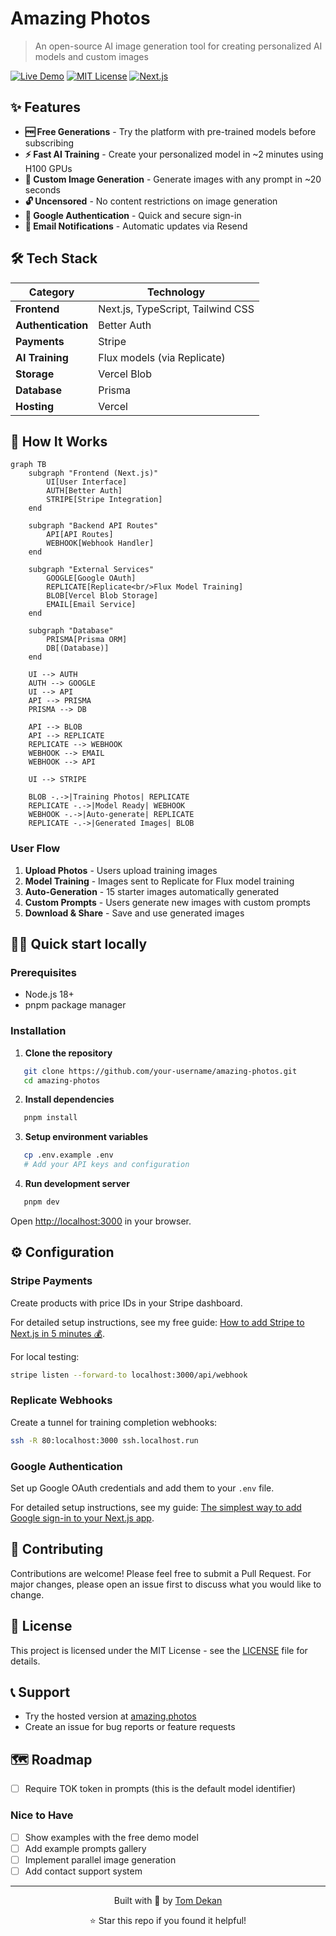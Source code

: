 # Amazing Photos

> An open-source AI image generation tool for creating personalized AI models and custom images

[![Live Demo](https://img.shields.io/badge/🌐_Live_Demo-amazing.photos-blue?style=for-the-badge)](https://amazing.photos)
[![MIT License](https://img.shields.io/badge/License-MIT-green.svg?style=for-the-badge)](https://choosealicense.com/licenses/mit/)
[![Next.js](https://img.shields.io/badge/Next.js-000000?style=for-the-badge&logo=nextdotjs&logoColor=white)](https://nextjs.org/)

## ✨ Features

* **🆓 Free Generations** - Try the platform with pre-trained models before subscribing
* **⚡ Fast AI Training** - Create your personalized model in ~2 minutes using H100 GPUs
* **🎨 Custom Image Generation** - Generate images with any prompt in ~20 seconds
* **🔓 Uncensored** - No content restrictions on image generation
* **🔐 Google Authentication** - Quick and secure sign-in
* **📧 Email Notifications** - Automatic updates via Resend

## 🛠️ Tech Stack

| Category | Technology |
|----------|------------|
| **Frontend** | Next.js, TypeScript, Tailwind CSS |
| **Authentication** | Better Auth |
| **Payments** | Stripe |
| **AI Training** | Flux models (via Replicate) |
| **Storage** | Vercel Blob |
| **Database** | Prisma |
| **Hosting** | Vercel |

## 🚀 How It Works

```mermaid
graph TB
    subgraph "Frontend (Next.js)"
        UI[User Interface]
        AUTH[Better Auth]
        STRIPE[Stripe Integration]
    end
    
    subgraph "Backend API Routes"
        API[API Routes]
        WEBHOOK[Webhook Handler]
    end
    
    subgraph "External Services"
        GOOGLE[Google OAuth]
        REPLICATE[Replicate<br/>Flux Model Training]
        BLOB[Vercel Blob Storage]
        EMAIL[Email Service]
    end
    
    subgraph "Database"
        PRISMA[Prisma ORM]
        DB[(Database)]
    end
    
    UI --> AUTH
    AUTH --> GOOGLE
    UI --> API
    API --> PRISMA
    PRISMA --> DB
    
    API --> BLOB
    API --> REPLICATE
    REPLICATE --> WEBHOOK
    WEBHOOK --> EMAIL
    WEBHOOK --> API
    
    UI --> STRIPE
    
    BLOB -.->|Training Photos| REPLICATE
    REPLICATE -.->|Model Ready| WEBHOOK
    WEBHOOK -.->|Auto-generate| REPLICATE
    REPLICATE -.->|Generated Images| BLOB
```

### User Flow

1. **Upload Photos** - Users upload training images
2. **Model Training** - Images sent to Replicate for Flux model training
3. **Auto-Generation** - 15 starter images automatically generated
4. **Custom Prompts** - Users generate new images with custom prompts
5. **Download & Share** - Save and use generated images

## 🏃‍♂️ Quick start locally

### Prerequisites

* Node.js 18+
* pnpm package manager

### Installation

1. **Clone the repository**

```bash
   git clone https://github.com/your-username/amazing-photos.git
   cd amazing-photos
   ```

2. **Install dependencies**

```bash
   pnpm install
   ```

3. **Setup environment variables**

```bash
   cp .env.example .env
   # Add your API keys and configuration
   ```

4. **Run development server**

```bash
   pnpm dev
   ```

Open [http://localhost:3000](http://localhost:3000) in your browser.

## ⚙️ Configuration

### Stripe Payments

Create products with price IDs in your Stripe dashboard.

For detailed setup instructions, see my free guide: [How to add Stripe to Next.js in 5 minutes 💰](https://tomdekan.com/articles/stripe-with-nextjs).

For local testing:

```bash
stripe listen --forward-to localhost:3000/api/webhook
```

### Replicate Webhooks

Create a tunnel for training completion webhooks:

```bash
ssh -R 80:localhost:3000 ssh.localhost.run
```

### Google Authentication

Set up Google OAuth credentials and add them to your `.env` file.

For detailed setup instructions, see my guide: [The simplest way to add Google sign-in to your Next.js app](https://tomdekan.com/articles/google-sign-in-nextjs).

## 🤝 Contributing

Contributions are welcome! Please feel free to submit a Pull Request. For major changes, please open an issue first to discuss what you would like to change.

## 📝 License

This project is licensed under the MIT License - see the [LICENSE](LICENSE) file for details.

## 📞 Support

* Try the hosted version at [amazing.photos](https://amazing.photos)
* Create an issue for bug reports or feature requests

## 🗺️ Roadmap


* [ ] Require TOK token in prompts (this is the default model identifier)

### Nice to Have

* [ ] Show examples with the free demo model
* [ ] Add example prompts gallery
* [ ] Implement parallel image generation
* [ ] Add contact support system

---

<div align="center">
  <p>Built with 🥕 by <a href="https://tomdekan.com">Tom Dekan</a></p>
  <p>⭐ Star this repo if you found it helpful!</p>
</div>
